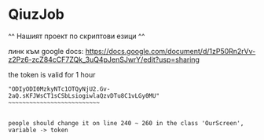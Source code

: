# QiuzJob
^^ Нашият проект по скриптови езици ^^

линк към google docs:
https://docs.google.com/document/d/1zP50Rn2rVv-z2Pz6-zcZ84cCF7ZQk_3uQ4pJenSJwrY/edit?usp=sharing



the token is valid for 1 hour
~~~~~~~~~~~~~~~~~~~~~~~~~~~~
"ODIyODI0MzkyNTc1OTQyNjU2.Gv-2aQ.sKFJWsCT1sCSbLsiogiwlaQzvDTu8C1vLGy0MU"
~~~~~~~~~~~~~~~~~~~~~~~~~~


people should change it on line 240 ~ 260 in the class 'OurScreen', variable -> token
